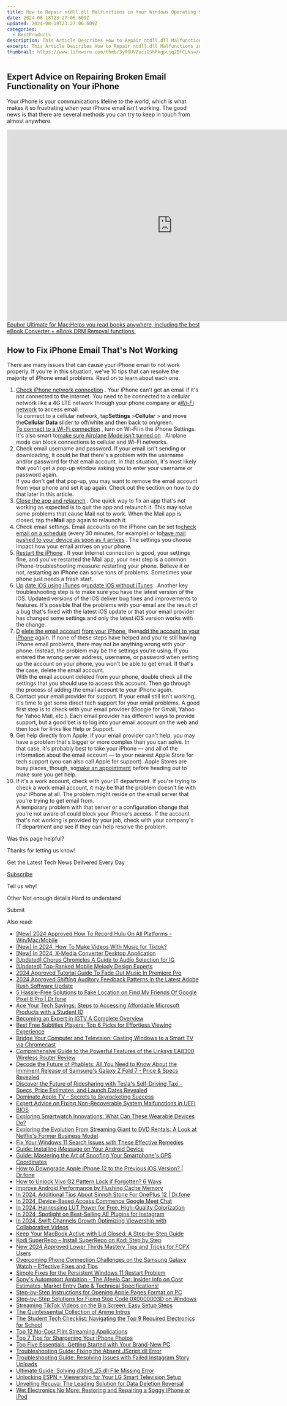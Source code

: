 ```yaml
---
title: How to Repair ntdll.dll Malfunctions in Your Windows Operating System
date: 2024-08-18T23:27:06.609Z
updated: 2024-08-19T23:27:06.609Z
categories:
  - BestProducts
description: This Article Describes How to Repair ntdll.dll Malfunctions in Your Windows Operating System
excerpt: This Article Describes How to Repair ntdll.dll Malfunctions in Your Windows Operating System
thumbnail: https://www.lifewire.com/thmb/3yRGUVZuciG5hPkgpujq2BfCLNs=/400x300/filters:no_upscale():max_bytes(150000):strip_icc():format(webp)/001_how-to-fix-ntdll-dll-errors-2624474-5bf84ce546e0fb00511f0427.jpg
---
```


## Expert Advice on Repairing Broken Email Functionality on Your iPhone
 Your iPhone is your communications lifeline to the world, which is what makes it so frustrating when your iPhone email isn't working. The good news is that there are several methods you can try to keep in touch from almost anywhere.

<!-- affiliate ads begin -->
<a href="https://secure.2checkout.com/order/checkout.php?PRODS=4599952&QTY=1&AFFILIATE=108875&CART=1"><iframe width="864" height="500" src="https://www.youtube.com/embed/jVnfr5HudQw" title="The Latest and Easiest Solution to Remove Kindle DRM on Windows (without Degrading)" frameborder="0" allow="accelerometer; autoplay; clipboard-write; encrypted-media; gyroscope; picture-in-picture; web-share" referrerpolicy="strict-origin-when-cross-origin" allowfullscreen></iframe>Epubor Ultimate for Mac:Helps you read books anywhere, including the best eBook Converter + eBook DRM Removal functions.</a>
<!-- affiliate ads end -->
## How to Fix iPhone Email That's Not Working

 There are many issues that can cause your iPhone email to not work properly. If you're in this situation, we've 10 tips that can resolve the majority of iPhone email problems. Read on to learn about each one.

1. [Check iPhone network connection](https://www.lifewire.com/check-network-connection-status-of-wireless-devices-818268) . Your iPhone can't get an email if it's not connected to the internet. You need to be connected to a cellular network like a 4G LTE network through your phone company or a[Wi-Fi network](https://www.lifewire.com/iphone-cant-connect-to-wifi-fix-1999602) to access email.  
 To connect to a cellular network, tap**Settings** \>**Cellular** \> and move the**Cellular Data** slider to off/white and then back to on/green.  
[To connect to a Wi-Fi connection](https://www.lifewire.com/save-time-and-money-using-wifi-817904) , turn on Wi-Fi in the iPhone Settings.  
 It's also smart to[make sure Airplane Mode isn't turned on](https://www.lifewire.com/what-is-iphone-airplane-mode-2000238) . Airplane mode can block connections to cellular and Wi-Fi networks.
2. Check email username and password. If your email isn't sending or downloading, it could be that there's a problem with the username and/or password for that email account. In that situation, it's most likely that you'll get a pop-up window asking you to enter your username or password again.  
 If you don't get that pop-up, you may want to remove the email account from your phone and set it up again. Check out the section on how to do that later in this article.
3. [Close the app and relaunch](https://www.lifewire.com/quit-apps-on-iphone-2000287) . One quick way to fix an app that's not working as expected is to quit the app and relaunch it. This may solve some problems that cause Mail not to work. When the Mail app is closed, tap the**Mail** app again to relaunch it.
4. Check email settings. Email accounts on the iPhone can be set to[check email on a schedule](https://www.lifewire.com/make-iphone-mail-check-for-new-mail-less-often-or-never-1172558) (every 30 minutes, for example) or to[have mail pushed to your device as soon as it arrives](https://www.lifewire.com/what-do-iphone-email-settings-do-2000086) . The settings you choose impact how your email arrives on your phone.
5. [Restart the iPhone](https://www.lifewire.com/how-to-restart-iphone-2000288) . If your Internet connection is good, your settings fine, and you've restarted the Mail app, your next step is a common iPhone-troubleshooting measure: restarting your phone. Believe it or not, restarting an iPhone can solve tons of problems. Sometimes your phone just needs a fresh start.
6. [Up](https://www.lifewire.com/upgrade-iphones-operating-system-2000293) [date iOS using iTunes](https://www.lifewire.com/upgrade-iphones-operating-system-2000293) or[update iOS without iTunes](https://www.lifewire.com/upgrade-ios-on-iphone-connecting-itunes-1999188) . Another key troubleshooting step is to make sure you have the latest version of the iOS. Updated versions of the iOS deliver bug fixes and improvements to features. It's possible that the problems with your email are the result of a bug that's fixed with the latest iOS update or that your email provider has changed some settings and only the latest iOS version works with the change.
7. [D](https://www.lifewire.com/delete-email-account-from-iphone-4136941) [elete the email account](https://www.lifewire.com/delete-email-account-from-iphone-4136941) [from your iPhone,](https://www.lifewire.com/delete-email-account-from-iphone-4136941) then[add the account to your iPhone](https://www.lifewire.com/add-email-account-to-iphone-4582835) again. If none of these steps have helped and you're still having iPhone email problems, there may not be anything wrong with your phone. Instead, the problem may be the settings you're using. If you entered the wrong server address, username, or password when setting up the account on your phone, you won't be able to get email. If that's the case, delete the email account.  
 With the email account deleted from your phone, double check all the settings that you should use to access this account. Then go through the process of adding the email account to your iPhone again.
8. Contact your email provider for support. If your email still isn't working, it's time to get some direct tech support for your email problems. A good first step is to check with your email provider (Google for Gmail, Yahoo for Yahoo Mail, etc.). Each email provider has different ways to provide support, but a good bet is to log into your email account on the web and then look for links like Help or Support.
9. Get help directly from Apple. If your email provider can't help, you may have a problem that's bigger or more complex than you can solve. In that case, it's probably best to take your iPhone — and all of the information about the email account — to your nearest Apple Store for tech support (you can also call Apple for support). Apple Stores are busy places, though, so[make an appointment](https://www.lifewire.com/make-apple-store-appointment-with-app-1999600) before heading out to make sure you get help.
10. If it's a work account, check with your IT department. If you're trying to check a work email account, it may be that the problem doesn't lie with your iPhone at all. The problem might reside on the email server that you're trying to get email from.  
 A temporary problem with that server or a configuration change that you're not aware of could block your iPhone's access. If the account that's not working is provided by your job, check with your company's IT department and see if they can help resolve the problem.

Was this page helpful?

Thanks for letting us know!

 Get the Latest Tech News Delivered Every Day

[Subscribe](https://www.lifewire.com/#)

Tell us why!

 Other  Not enough details  Hard to understand

 Submit

<ins class="adsbygoogle"
     style="display:block"
     data-ad-format="autorelaxed"
     data-ad-client="ca-pub-7571918770474297"
     data-ad-slot="1223367746"></ins>



<ins class="adsbygoogle"
     style="display:block"
     data-ad-client="ca-pub-7571918770474297"
     data-ad-slot="8358498916"
     data-ad-format="auto"
     data-full-width-responsive="true"></ins>

<span class="atpl-alsoreadstyle">Also read:</span>
<div><ul>
<li><a href="https://on-screen-recording.techidaily.com/new-2024-approved-how-to-record-hulu-on-all-platforms-winmacmobile/"><u>[New] 2024 Approved  How To Record Hulu On All Platforms - Win/Mac/Mobile</u></a></li>
<li><a href="https://tiktok-videos.techidaily.com/new-in-2024-how-to-make-videos-with-music-for-tiktok/"><u>[New] In 2024, How To Make Videos With Music for Tiktok?</u></a></li>
<li><a href="https://visual-screen-recording.techidaily.com/new-in-2024-x-media-converter-desktop-application/"><u>[New] In 2024, X-Media Converter  Desktop Application</u></a></li>
<li><a href="https://instagram-video-recordings.techidaily.com/updated-chorus-chronicles-a-guide-to-audio-selection-for-ig/"><u>[Updated] Chorus Chronicles  A Guide to Audio Selection for IG</u></a></li>
<li><a href="https://some-skills.techidaily.com/updated-top-ranked-mobile-melody-design-experts/"><u>[Updated] Top-Ranked  Mobile Melody Design Experts</u></a></li>
<li><a href="https://some-tips.techidaily.com/2024-approved-tutorial-guide-to-fade-out-music-in-premiere-pro/"><u>2024 Approved  Tutorial Guide To Fade Out Music In Premiere Pro</u></a></li>
<li><a href="https://audio-shaping.techidaily.com/2024-approved-shifting-auditory-feedback-patterns-in-the-latest-adobe-rush-software-update/"><u>2024 Approved Shifting Auditory Feedback Patterns in the Latest Adobe Rush Software Update</u></a></li>
<li><a href="https://location-fake.techidaily.com/5-hassle-free-solutions-to-fake-location-on-find-my-friends-of-google-pixel-8-pro-drfone-by-drfone-virtual-android/"><u>5 Hassle-Free Solutions to Fake Location on Find My Friends Of Google Pixel 8 Pro | Dr.fone</u></a></li>
<li><a href="https://tech-renaissance.techidaily.com/ace-your-tech-savings-steps-to-accessing-affordable-microsoft-products-with-a-student-id/"><u>Ace Your Tech Savings: Steps to Accessing Affordable Microsoft Products with a Student ID</u></a></li>
<li><a href="https://instagram-clips.techidaily.com/becoming-an-expert-in-igtv-a-complete-overview/"><u>Becoming an Expert in IGTV  A Complete Overview</u></a></li>
<li><a href="https://media-tips.techidaily.com/best-free-subtitles-players-top-6-picks-for-effortless-viewing-experience/"><u>Best Free Subtitles Players: Top 6 Picks for Effortless Viewing Experience</u></a></li>
<li><a href="https://tech-renaissance.techidaily.com/bridge-your-computer-and-television-casting-windows-to-a-smart-tv-via-chromecast/"><u>Bridge Your Computer and Television: Casting Windows to a Smart TV via Chromecast</u></a></li>
<li><a href="https://buynow-info.techidaily.com/comprehensive-guide-to-the-powerful-features-of-the-linksys-ea8300-wireless-router-review/"><u>Comprehensive Guide to the Powerful Features of the Linksys EA8300 Wireless Router Review</u></a></li>
<li><a href="https://tech-renaissance.techidaily.com/1722874188548-decode-the-future-of-phablets-all-you-need-to-know-about-the-imminent-release-of-samsungs-galaxy-z-fold-7-price-and-specs-revealed/"><u>Decode the Future of Phablets: All You Need to Know About the Imminent Release of Samsung's Galaxy Z Fold 7 - Price & Specs Revealed</u></a></li>
<li><a href="https://tech-renaissance.techidaily.com/discover-the-future-of-ridesharing-with-teslas-self-driving-taxi-specs-price-estimates-and-launch-dates-revealed/"><u>Discover the Future of Ridesharing with Tesla's Self-Driving Taxi - Specs, Price Estimates, and Launch Dates Revealed</u></a></li>
<li><a href="https://tech-renaissance.techidaily.com/dominate-apple-tv-secrets-to-skyrocketing-success/"><u>Dominate Apple TV - Secrets to Skyrocketing Success</u></a></li>
<li><a href="https://tech-renaissance.techidaily.com/expert-advice-on-fixing-non-recoverable-system-malfunctions-in-uefi-bios/"><u>Expert Advice on Fixing Non-Recoverable System Malfunctions in UEFI BIOS</u></a></li>
<li><a href="https://tech-renaissance.techidaily.com/exploring-smartwatch-innovations-what-can-these-wearable-devices-do/"><u>Exploring Smartwatch Innovations: What Can These Wearable Devices Do?</u></a></li>
<li><a href="https://tech-renaissance.techidaily.com/exploring-the-evolution-from-streaming-giant-to-dvd-rentals-a-look-at-netflixs-former-business-model/"><u>Exploring the Evolution From Streaming Giant to DVD Rentals: A Look at Netflix's Former Business Model</u></a></li>
<li><a href="https://tech-renaissance.techidaily.com/fix-your-windows-11-search-issues-with-these-effective-remedies/"><u>Fix Your Windows 11 Search Issues with These Effective Remedies</u></a></li>
<li><a href="https://tech-renaissance.techidaily.com/guide-installing-imessage-on-your-android-device/"><u>Guide: Installing iMessage on Your Android Device</u></a></li>
<li><a href="https://tech-renaissance.techidaily.com/guide-mastering-the-art-of-spoofing-your-smartphones-gps-coordinates/"><u>Guide: Mastering the Art of Spoofing Your Smartphone's GPS Coordinates</u></a></li>
<li><a href="https://techidaily.com/how-to-downgrade-apple-iphone-12-to-the-previous-ios-version-drfone-by-drfone-ios-system-repair-ios-system-repair/"><u>How to Downgrade Apple iPhone 12 to the Previous iOS Version? | Dr.fone</u></a></li>
<li><a href="https://unlock-android.techidaily.com/how-to-unlock-vivo-g2-pattern-lock-if-forgotten-6-ways-by-drfone-android/"><u>How to Unlock Vivo G2 Pattern Lock if Forgotten? 6 Ways</u></a></li>
<li><a href="https://tech-renaissance.techidaily.com/improve-android-performance-by-flushing-cache-memory/"><u>Improve Android Performance by Flushing Cache Memory</u></a></li>
<li><a href="https://android-pokemon-go.techidaily.com/in-2024-additional-tips-about-sinnoh-stone-for-oneplus-12-drfone-by-drfone-virtual-android/"><u>In 2024, Additional Tips About Sinnoh Stone For OnePlus 12 | Dr.fone</u></a></li>
<li><a href="https://screen-video-capture.techidaily.com/in-2024-device-based-access-commence-google-meet-chat/"><u>In 2024, Device-Based Access  Commence Google Meet Chat</u></a></li>
<li><a href="https://some-techniques.techidaily.com/in-2024-harnessing-lut-power-for-free-high-quality-colorization/"><u>In 2024, Harnessing LUT Power for Free, High-Quality Colorization</u></a></li>
<li><a href="https://instagram-video-recordings.techidaily.com/in-2024-spotlight-on-best-selling-ae-plugins-for-instagram/"><u>In 2024, Spotlight on Best-Selling AE Plugins for Instagram</u></a></li>
<li><a href="https://youtube-sure.techidaily.com/24-swift-channels-growth-optimizing-viewership-with-collaborative-videos/"><u>In 2024, Swift Channels Growth  Optimizing Viewership with Collaborative Videos</u></a></li>
<li><a href="https://tech-renaissance.techidaily.com/keep-your-macbook-active-with-lid-closed-a-step-by-step-guide/"><u>Keep Your MacBook Active with Lid Closed: A Step-by-Step Guide</u></a></li>
<li><a href="https://techidaily.com/kodi-superrepo-install-superrepo-on-kodi-step-by-step/"><u>Kodi SuperRepo – Install SuperRepo on Kodi Step by Step</u></a></li>
<li><a href="https://smart-video-editing.techidaily.com/new-2024-approved-lower-thirds-mastery-tips-and-tricks-for-fcpx-users/"><u>New 2024 Approved Lower Thirds Mastery Tips and Tricks for FCPX Users</u></a></li>
<li><a href="https://tech-renaissance.techidaily.com/overcoming-phone-connection-challenges-on-the-samsung-galaxy-watch-effective-fixes-and-tips/"><u>Overcoming Phone Connection Challenges on the Samsung Galaxy Watch – Effective Fixes and Tips</u></a></li>
<li><a href="https://win-howtos.techidaily.com/simple-fixes-for-the-persistent-windows-11-restart-problem/"><u>Simple Fixes for the Persistent Windows 11 Restart Problem</u></a></li>
<li><a href="https://tech-renaissance.techidaily.com/sonys-automotort-ambition-the-afeela-car-insider-info-on-cost-estimates-market-entry-date-and-technical-specifications/"><u>Sony's Automotort Ambition - The Afeela Car: Insider Info on Cost Estimates, Market Entry Date & Technical Specifications!</u></a></li>
<li><a href="https://tech-renaissance.techidaily.com/step-by-step-instructions-for-opening-apple-pages-format-on-pc/"><u>Step-by-Step Instructions for Opening Apple Pages Format on PC</u></a></li>
<li><a href="https://tech-renaissance.techidaily.com/step-by-step-solutions-for-fixing-stop-code-0x0000003d-on-windows/"><u>Step-by-Step Solutions for Fixing Stop Code 0X0000003D on Windows</u></a></li>
<li><a href="https://tech-renaissance.techidaily.com/streaming-tiktok-videos-on-the-big-screen-easy-setup-steps/"><u>Streaming TikTok Videos on the Big Screen: Easy Setup Steps</u></a></li>
<li><a href="https://vp-tips.techidaily.com/the-quintessential-collection-of-anime-intros/"><u>The Quintessential Collection of Anime Intros</u></a></li>
<li><a href="https://tech-renaissance.techidaily.com/the-student-tech-checklist-navigating-the-top-9-required-electronics-for-school/"><u>The Student Tech Checklist: Navigating the Top 9 Required Electronics for School</u></a></li>
<li><a href="https://tech-renaissance.techidaily.com/top-12-no-cost-film-streaming-applications/"><u>Top 12 No-Cost Film Streaming Applications</u></a></li>
<li><a href="https://fox-that.techidaily.com/top-7-tips-for-sharpening-your-iphone-photos/"><u>Top 7 Tips for Sharpening Your iPhone Photos</u></a></li>
<li><a href="https://tech-renaissance.techidaily.com/top-five-essentials-getting-started-with-your-brand-new-pc/"><u>Top Five Essentials: Getting Started with Your Brand-New PC</u></a></li>
<li><a href="https://tech-renaissance.techidaily.com/troubleshooting-guide-fixing-the-absent-jscriptdll-error/"><u>Troubleshooting Guide: Fixing the Absent JScript.dll Error</u></a></li>
<li><a href="https://tech-renaissance.techidaily.com/troubleshooting-guide-resolving-issues-with-failed-instagram-story-uploads/"><u>Troubleshooting Guide: Resolving Issues with Failed Instagram Story Uploads</u></a></li>
<li><a href="https://tech-renaissance.techidaily.com/ultimate-guide-solving-d3dx925dll-file-missing-error/"><u>Ultimate Guide: Solving d3dx9_25.dll File Missing Error</u></a></li>
<li><a href="https://tech-renaissance.techidaily.com/unlocking-espn-plus-viewership-for-your-lg-smart-television-setup/"><u>Unlocking ESPN + Viewership for Your LG Smart Television Setup</u></a></li>
<li><a href="https://tech-renaissance.techidaily.com/unveiling-recuva-the-leading-solution-for-data-deletion-reversal/"><u>Unveiling Recuva: The Leading Solution for Data Deletion Reversal</u></a></li>
<li><a href="https://tech-renaissance.techidaily.com/wet-electronics-no-more-restoring-and-repairing-a-soggy-iphone-or-ipod/"><u>Wet Electronics No More: Restoring and Repairing a Soggy iPhone or iPod</u></a></li>
</ul></div>
